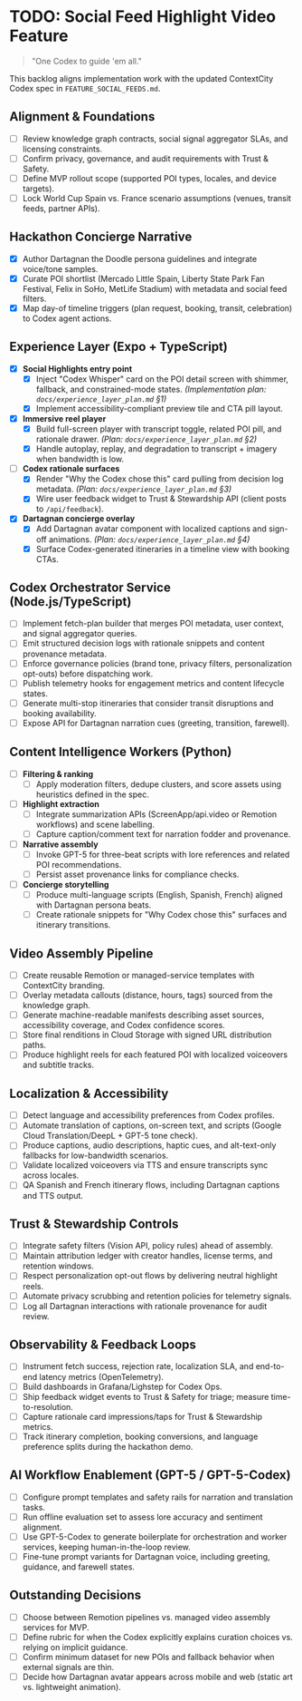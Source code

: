 # TODO: Social Feed Highlight Video Feature
> "One Codex to guide 'em all."

This backlog aligns implementation work with the updated ContextCity Codex spec in `FEATURE_SOCIAL_FEEDS.md`.

## Alignment & Foundations

- [ ] Review knowledge graph contracts, social signal aggregator SLAs, and licensing constraints.
- [ ] Confirm privacy, governance, and audit requirements with Trust & Safety.
- [ ] Define MVP rollout scope (supported POI types, locales, and device targets).
- [ ] Lock World Cup Spain vs. France scenario assumptions (venues, transit feeds, partner APIs).

## Hackathon Concierge Narrative

- [x] Author Dartagnan the Doodle persona guidelines and integrate voice/tone samples.
- [x] Curate POI shortlist (Mercado Little Spain, Liberty State Park Fan Festival, Felix in SoHo, MetLife Stadium) with metadata and social feed filters.
- [x] Map day-of timeline triggers (plan request, booking, transit, celebration) to Codex agent actions.

## Experience Layer (Expo + TypeScript)

- [x] **Social Highlights entry point**
    - [x] Inject "Codex Whisper" card on the POI detail screen with shimmer, fallback, and constrained-mode states. *(Implementation plan: `docs/experience_layer_plan.md` §1)*
    - [x] Implement accessibility-compliant preview tile and CTA pill layout.
- [x] **Immersive reel player**
    - [x] Build full-screen player with transcript toggle, related POI pill, and rationale drawer. *(Plan: `docs/experience_layer_plan.md` §2)*
    - [x] Handle autoplay, replay, and degradation to transcript + imagery when bandwidth is low.
- [ ] **Codex rationale surfaces**
    - [x] Render "Why the Codex chose this" card pulling from decision log metadata. *(Plan: `docs/experience_layer_plan.md` §3)*
    - [x] Wire user feedback widget to Trust & Stewardship API (client posts to `/api/feedback`).
- [x] **Dartagnan concierge overlay**
    - [x] Add Dartagnan avatar component with localized captions and sign-off animations. *(Plan: `docs/experience_layer_plan.md` §4)*
    - [x] Surface Codex-generated itineraries in a timeline view with booking CTAs.

## Codex Orchestrator Service (Node.js/TypeScript)

- [ ] Implement fetch-plan builder that merges POI metadata, user context, and signal aggregator queries.
- [ ] Emit structured decision logs with rationale snippets and content provenance metadata.
- [ ] Enforce governance policies (brand tone, privacy filters, personalization opt-outs) before dispatching work.
- [ ] Publish telemetry hooks for engagement metrics and content lifecycle states.
- [ ] Generate multi-stop itineraries that consider transit disruptions and booking availability.
- [ ] Expose API for Dartagnan narration cues (greeting, transition, farewell).

## Content Intelligence Workers (Python)

- [ ] **Filtering & ranking**
    - [ ] Apply moderation filters, dedupe clusters, and score assets using heuristics defined in the spec.
- [ ] **Highlight extraction**
    - [ ] Integrate summarization APIs (ScreenApp/api.video or Remotion workflows) and scene labelling.
    - [ ] Capture caption/comment text for narration fodder and provenance.
- [ ] **Narrative assembly**
    - [ ] Invoke GPT-5 for three-beat scripts with lore references and related POI recommendations.
    - [ ] Persist asset provenance links for compliance checks.
- [ ] **Concierge storytelling**
    - [ ] Produce multi-language scripts (English, Spanish, French) aligned with Dartagnan persona beats.
    - [ ] Create rationale snippets for "Why Codex chose this" surfaces and itinerary transitions.

## Video Assembly Pipeline

- [ ] Create reusable Remotion or managed-service templates with ContextCity branding.
- [ ] Overlay metadata callouts (distance, hours, tags) sourced from the knowledge graph.
- [ ] Generate machine-readable manifests describing asset sources, accessibility coverage, and Codex confidence scores.
- [ ] Store final renditions in Cloud Storage with signed URL distribution paths.
- [ ] Produce highlight reels for each featured POI with localized voiceovers and subtitle tracks.

## Localization & Accessibility

- [ ] Detect language and accessibility preferences from Codex profiles.
- [ ] Automate translation of captions, on-screen text, and scripts (Google Cloud Translation/DeepL + GPT-5 tone check).
- [ ] Produce captions, audio descriptions, haptic cues, and alt-text-only fallbacks for low-bandwidth scenarios.
- [ ] Validate localized voiceovers via TTS and ensure transcripts sync across locales.
- [ ] QA Spanish and French itinerary flows, including Dartagnan captions and TTS output.

## Trust & Stewardship Controls

- [ ] Integrate safety filters (Vision API, policy rules) ahead of assembly.
- [ ] Maintain attribution ledger with creator handles, license terms, and retention windows.
- [ ] Respect personalization opt-out flows by delivering neutral highlight reels.
- [ ] Automate privacy scrubbing and retention policies for telemetry signals.
- [ ] Log all Dartagnan interactions with rationale provenance for audit review.

## Observability & Feedback Loops

- [ ] Instrument fetch success, rejection rate, localization SLA, and end-to-end latency metrics (OpenTelemetry).
- [ ] Build dashboards in Grafana/Lighstep for Codex Ops.
- [ ] Ship feedback widget events to Trust & Safety for triage; measure time-to-resolution.
- [ ] Capture rationale card impressions/taps for Trust & Stewardship metrics.
- [ ] Track itinerary completion, booking conversions, and language preference splits during the hackathon demo.

## AI Workflow Enablement (GPT-5 / GPT-5-Codex)

- [ ] Configure prompt templates and safety rails for narration and translation tasks.
- [ ] Run offline evaluation set to assess lore accuracy and sentiment alignment.
- [ ] Use GPT-5-Codex to generate boilerplate for orchestration and worker services, keeping human-in-the-loop review.
- [ ] Fine-tune prompt variants for Dartagnan voice, including greeting, guidance, and farewell states.

## Outstanding Decisions

- [ ] Choose between Remotion pipelines vs. managed video assembly services for MVP.
- [ ] Define rubric for when the Codex explicitly explains curation choices vs. relying on implicit guidance.
- [ ] Confirm minimum dataset for new POIs and fallback behavior when external signals are thin.
- [ ] Decide how Dartagnan avatar appears across mobile and web (static art vs. lightweight animation).

